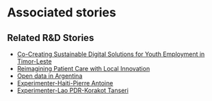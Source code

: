 # Associated stories

<!-- !!DO NOT REMOVE!! start autogenerated hyperlinks -->
## Related R&D Stories
- [Co-Creating Sustainable Digital Solutions for Youth Employment in Timor-Leste](/RnD-Archive/stories/?doc=Explorers_TLS)
- [Reimagining Patient Care with Local Innovation](/RnD-Archive/stories/?doc=Explorers_RWA)
- [Open data in Argentina](/RnD-Archive/stories/?doc=Explorers_ARG)
- [Experimenter-Haiti-Pierre Antoine](/RnD-Archive/stories/?doc=Experimenters_HTI)
- [Experimenter-Lao PDR-Korakot Tanseri](/RnD-Archive/stories/?doc=Experimenters_LAO)
<!-- !!DO NOT REMOVE!! end autogenerated hyperlinks -->